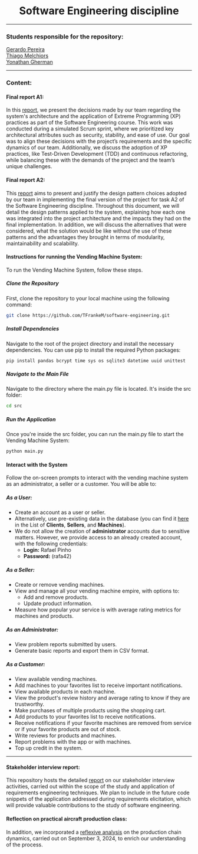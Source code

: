 <h1 align="center">Software Engineering discipline</h1>

<hr>

<h3> Students responsible for the repository: </h3>

<a href = "https://github.com/G-mikael"> Gerardo Pereira <a/>
<br>
<a href = "https://github.com/TFrankeM"> Thiago Melchiors <a/>
<br>
<a href = "https://github.com/yonirg"> Yonathan Gherman <a/>

<hr>

<h3> Content: </h3>

<h4> Final report A1: </h4>
<p>
    In this <a href="Simulação_de_Sprint_Scrum.pdf">report</a>, we present the decisions made by our team 
    regarding the system's architecture and the application of Extreme Programming (XP) practices as part of the Software Engineering course. This 
    work was conducted during a simulated Scrum sprint, where we prioritized key architectural attributes such as security, stability, and ease of 
    use. Our goal was to align these decisions with the project’s requirements and the specific dynamics of our team. Additionally, we discuss the 
    adoption of XP practices, like Test-Driven Development (TDD) and continuous refactoring, while balancing these with the demands of the project 
    and the team’s unique challenges.
</p>

<h4> Final report A2: </h4>
<p>
    This <a href="Simulação_de_Sprint_Scrum_A2.pdf">report</a> aims to present and justify the design pattern choices adopted by our team in implementing 
    the final version of the project for task A2 of the Software Engineering discipline. Throughout this document, we will detail the design patterns 
    applied to the system, explaining how each one was integrated into the project architecture and the impacts they had on the final implementation. 
    In addition, we will discuss the alternatives that were considered, what the solution would be like without the use of these patterns and the 
    advantages they brought in terms of modularity, maintainability and scalability.
</p>

<h4> Instructions for running the Vending Machine System: </h4>

<p>
  To run the Vending Machine System, follow these steps.
</p>

<h5>Clone the Repository</h5> 
<p>
  First, clone the repository to your local machine using the following command:
</p>

```bash
git clone https://github.com/TFrankeM/software-engineering.git
```

<h5>Install Dependencies</h5> 
<p>
  Navigate to the root of the project directory and install the necessary dependencies. You can use pip to install the required Python packages:
</p>

```bash
pip install pandas bcrypt time sys os sqlite3 datetime uuid unittest
```

<h5>Navigate to the Main File</h5> 
<p>
  Navigate to the directory where the main.py file is located. It's inside the src folder:
</p>

```bash
cd src
```

<h5>Run the Application</h5> 
<p>
  Once you're inside the src folder, you can run the main.py file to start the Vending Machine System:
</p>

```bash
python main.py
```

<h4>Interact with the System</h4> 
<p>
  Follow the on-screen prompts to interact with the vending machine system as an administrator, a seller or a customer. You will be able to:
</p>

<h5>As a User:</h5>
<ul>
  <li>Create an account as a user or seller.</li>
  <li>Alternatively, use pre-existing data in the database (you can find it <a href="Lista clientes vendedores e maquinas.txt">here</a> in the List of <strong>Clients</strong>, <strong>Sellers</strong>, and <strong>Machines</strong>).</li>
  <li>We do not allow the creation of <strong>administrator</strong> accounts due to sensitive matters. However, we provide access to an already created account, with the following credentials:
    <ul>
      <li><strong>Login:</strong> Rafael Pinho</li>
      <li><strong>Password:</strong> (rafa42)</li>
    </ul>
  </li>
</ul>

<h5>As a Seller:</h5>
<ul>
  <li>Create or remove vending machines.</li>
  <li>View and manage all your vending machine empire, with options to:
    <ul>
      <li>Add and remove products.</li>
      <li>Update product information.</li>
    </ul>
  </li>
  <li>Measure how popular your service is with average rating metrics for machines and products.</li>
</ul>

<h5>As an Administrator:</h5>
<ul>
  <li>View problem reports submitted by users.</li>
  <li>Generate basic reports and export them in CSV format.</li>
</ul>

<h5>As a Customer:</h5>
<ul>
  <li>View available vending machines.</li>
  <li>Add machines to your favorites list to receive important notifications.</li>
  <li>View available products in each machine.</li>
  <li>View the product's review history and average rating to know if they are trustworthy.</li>
  <li>Make purchases of multiple products using the shopping cart.</li>
  <li>Add products to your favorites list to receive notifications.</li>
  <li>Receive notifications if your favorite machines are removed from service or if your favorite products are out of stock.</li>
  <li>Write reviews for products and machines.</li>
  <li>Report problems with the app or with machines.</li>
  <li>Top up credit in the system.</li>
</ul>

<hr>

<h4> Stakeholder interview report: </h4>

<p>
  This repository hosts the detailed <a href = "https://tfrankem.github.io/software-engineering/main%20page/index.html">report<a/> on our stakeholder interview activities, carried out 
  within the scope of the study and application of requirements engineering techniques. We plan to 
  include in the   future code snippets of the application addressed during requirements elicitation, 
  which will provide valuable contributions to the study of software engineering.
</p>

<h4> Reflection on practical aircraft production class: </h4>

<p>
  In addition, we incorporated a <a href = "Reflexão_aviões_de_papel.pdf">reflexive analysis<a/> on the production chain dynamics, carried out on 
  September 3, 2024, to enrich our understanding of the process.
</p>
